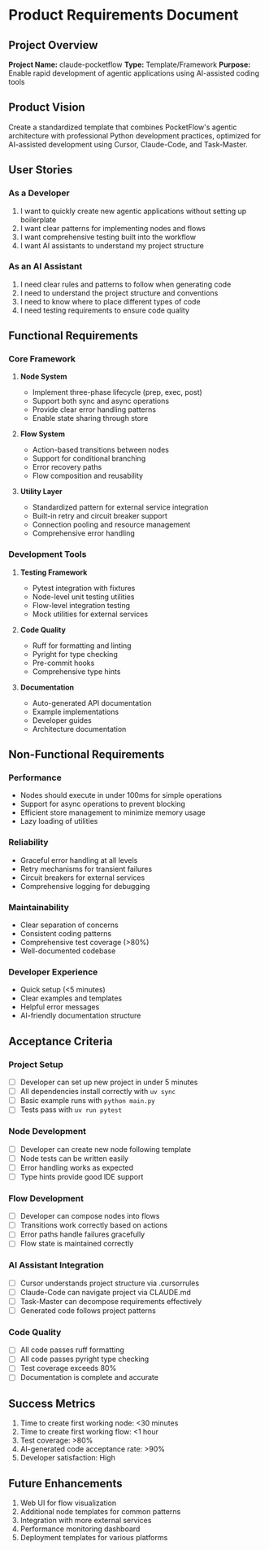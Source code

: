 # Product Requirements Document

## Project Overview

**Project Name:** claude-pocketflow
**Type:** Template/Framework
**Purpose:** Enable rapid development of agentic applications using AI-assisted coding tools

## Product Vision

Create a standardized template that combines PocketFlow's agentic architecture with professional Python development practices, optimized for AI-assisted development using Cursor, Claude-Code, and Task-Master.

## User Stories

### As a Developer

1. I want to quickly create new agentic applications without setting up boilerplate
2. I want clear patterns for implementing nodes and flows
3. I want comprehensive testing built into the workflow
4. I want AI assistants to understand my project structure

### As an AI Assistant

1. I need clear rules and patterns to follow when generating code
2. I need to understand the project structure and conventions
3. I need to know where to place different types of code
4. I need testing requirements to ensure code quality

## Functional Requirements

### Core Framework

1. **Node System**
   - Implement three-phase lifecycle (prep, exec, post)
   - Support both sync and async operations
   - Provide clear error handling patterns
   - Enable state sharing through store

2. **Flow System**
   - Action-based transitions between nodes
   - Support for conditional branching
   - Error recovery paths
   - Flow composition and reusability

3. **Utility Layer**
   - Standardized pattern for external service integration
   - Built-in retry and circuit breaker support
   - Connection pooling and resource management
   - Comprehensive error handling

### Development Tools

1. **Testing Framework**
   - Pytest integration with fixtures
   - Node-level unit testing utilities
   - Flow-level integration testing
   - Mock utilities for external services

2. **Code Quality**
   - Ruff for formatting and linting
   - Pyright for type checking
   - Pre-commit hooks
   - Comprehensive type hints

3. **Documentation**
   - Auto-generated API documentation
   - Example implementations
   - Developer guides
   - Architecture documentation

## Non-Functional Requirements

### Performance

- Nodes should execute in under 100ms for simple operations
- Support for async operations to prevent blocking
- Efficient store management to minimize memory usage
- Lazy loading of utilities

### Reliability

- Graceful error handling at all levels
- Retry mechanisms for transient failures
- Circuit breakers for external services
- Comprehensive logging for debugging

### Maintainability

- Clear separation of concerns
- Consistent coding patterns
- Comprehensive test coverage (>80%)
- Well-documented codebase

### Developer Experience

- Quick setup (<5 minutes)
- Clear examples and templates
- Helpful error messages
- AI-friendly documentation structure

## Acceptance Criteria

### Project Setup

- [ ] Developer can set up new project in under 5 minutes
- [ ] All dependencies install correctly with `uv sync`
- [ ] Basic example runs with `python main.py`
- [ ] Tests pass with `uv run pytest`

### Node Development

- [ ] Developer can create new node following template
- [ ] Node tests can be written easily
- [ ] Error handling works as expected
- [ ] Type hints provide good IDE support

### Flow Development

- [ ] Developer can compose nodes into flows
- [ ] Transitions work correctly based on actions
- [ ] Error paths handle failures gracefully
- [ ] Flow state is maintained correctly

### AI Assistant Integration

- [ ] Cursor understands project structure via .cursorrules
- [ ] Claude-Code can navigate project via CLAUDE.md
- [ ] Task-Master can decompose requirements effectively
- [ ] Generated code follows project patterns

### Code Quality

- [ ] All code passes ruff formatting
- [ ] All code passes pyright type checking
- [ ] Test coverage exceeds 80%
- [ ] Documentation is complete and accurate

## Success Metrics

1. Time to create first working node: <30 minutes
2. Time to create first working flow: <1 hour
3. Test coverage: >80%
4. AI-generated code acceptance rate: >90%
5. Developer satisfaction: High

## Future Enhancements

1. Web UI for flow visualization
2. Additional node templates for common patterns
3. Integration with more external services
4. Performance monitoring dashboard
5. Deployment templates for various platforms
